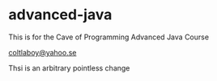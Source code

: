# advanced-java
This is for the Cave of Programming Advanced Java Course

coltlaboy@yahoo.se

Thsi is an arbitrary pointless change
